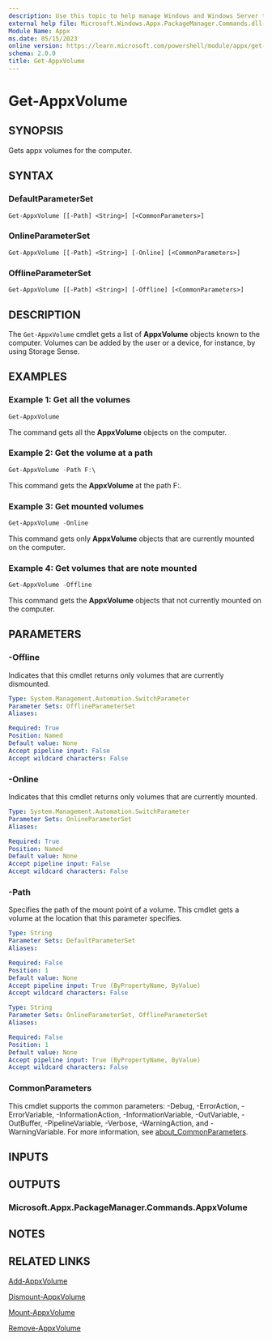 ```yaml
---
description: Use this topic to help manage Windows and Windows Server technologies with Windows PowerShell.
external help file: Microsoft.Windows.Appx.PackageManager.Commands.dll-Help.xml
Module Name: Appx
ms.date: 05/15/2023
online version: https://learn.microsoft.com/powershell/module/appx/get-appxvolume?view=windowsserver2022-ps&wt.mc_id=ps-gethelp
schema: 2.0.0
title: Get-AppxVolume
---
```


# Get-AppxVolume

## SYNOPSIS
Gets appx volumes for the computer.

## SYNTAX

### DefaultParameterSet

```
Get-AppxVolume [[-Path] <String>] [<CommonParameters>]
```

### OnlineParameterSet

```
Get-AppxVolume [[-Path] <String>] [-Online] [<CommonParameters>]
```

### OfflineParameterSet

```
Get-AppxVolume [[-Path] <String>] [-Offline] [<CommonParameters>]
```

## DESCRIPTION

The `Get-AppxVolume` cmdlet gets a list of **AppxVolume** objects known to the computer.
Volumes can be added by the user or a device, for instance, by using Storage Sense.

## EXAMPLES

### Example 1: Get all the volumes

```powershell
Get-AppxVolume
```

The command gets all the **AppxVolume** objects on the computer.

### Example 2: Get the volume at a path

```powershell
Get-AppxVolume -Path F:\
```

This command gets the **AppxVolume** at the path F:\.

### Example 3: Get mounted volumes

```powershell
Get-AppxVolume -Online
```

This command gets only **AppxVolume** objects that are currently mounted on the computer.

### Example 4: Get volumes that are note mounted

```powershell
Get-AppxVolume -Offline
```

This command gets the **AppxVolume** objects that not currently mounted on the computer.

## PARAMETERS

### -Offline

Indicates that this cmdlet returns only volumes that are currently dismounted.

```yaml
Type: System.Management.Automation.SwitchParameter
Parameter Sets: OfflineParameterSet
Aliases:

Required: True
Position: Named
Default value: None
Accept pipeline input: False
Accept wildcard characters: False
```

### -Online

Indicates that this cmdlet returns only volumes that are currently mounted.

```yaml
Type: System.Management.Automation.SwitchParameter
Parameter Sets: OnlineParameterSet
Aliases:

Required: True
Position: Named
Default value: None
Accept pipeline input: False
Accept wildcard characters: False
```

### -Path

Specifies the path of the mount point of a volume. This cmdlet gets a volume at the location that
this parameter specifies.

```yaml
Type: String
Parameter Sets: DefaultParameterSet
Aliases:

Required: False
Position: 1
Default value: None
Accept pipeline input: True (ByPropertyName, ByValue)
Accept wildcard characters: False
```

```yaml
Type: String
Parameter Sets: OnlineParameterSet, OfflineParameterSet
Aliases:

Required: False
Position: 1
Default value: None
Accept pipeline input: True (ByPropertyName, ByValue)
Accept wildcard characters: False
```

### CommonParameters

This cmdlet supports the common parameters: -Debug, -ErrorAction, -ErrorVariable,
-InformationAction, -InformationVariable, -OutVariable, -OutBuffer, -PipelineVariable, -Verbose,
-WarningAction, and -WarningVariable. For more information, see
[about_CommonParameters](http://go.microsoft.com/fwlink/?LinkID=113216).

## INPUTS

## OUTPUTS

### Microsoft.Appx.PackageManager.Commands.AppxVolume

## NOTES

## RELATED LINKS

[Add-AppxVolume](./Add-AppxVolume.md)

[Dismount-AppxVolume](./Dismount-AppxVolume.md)

[Mount-AppxVolume](./Mount-AppxVolume.md)

[Remove-AppxVolume](./Remove-AppxVolume.md)
